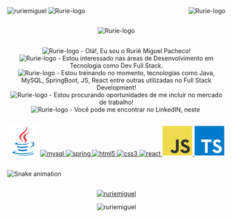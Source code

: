 <div display="flex" flex-direction="row">
<img src="https://komarev.com/ghpvc/?username=ruriemiguel&label=Profile%20views&color=0e75b6&style=flat" alt="ruriemiguel" />
<img alt="Rurie-logo" src="https://i.imgur.com/FGh9Pur.gif" />

<img align="right" alt="Rurie-logo" src="https://i.imgur.com/l2TSm2V.gif" />
</div>

##

<div align="center">
<img alt="Rurie-logo" src="https://i.imgur.com/emamkyV.png" />
</div>

##

<div style="display: inline_block" align="center">
<img alt="Rurie-logo" src="https://i.imgur.com/pDeEUJX.gif" /> - Olá!, Eu sou o Ruriê Miguel Pacheco! <br>
<img alt="Rurie-logo" src="https://i.imgur.com/drATD6T.gif" /> - Estou interessado nas áreas de Desenvolvimento em Tecnologia como Dev Full Stack. <br>
<img alt="Rurie-logo" src="https://i.imgur.com/pgEs9Zx.gif" /> - Estou treinando no momento, tecnologias como Java, MySQL, SpringBoot, JS, React entre outras utilizadas no Full Stack Development! <br>
<img alt="Rurie-logo" src="https://i.imgur.com/MCCwmO1.gif" /> - Estou procurando oportunidades de me incluir no mercado de trabalho! <br>
<img alt="Rurie-logo" src="https://i.imgur.com/pDeEUJX.gif" /> - Você pode me encontrar no LinkedIN, neste
<a href="https://www.linkedin.com/in/ruriemiguel/"><img align="center" alt="" src="https://i.imgur.com/Plm847R.gif"></a>
</div>

##

<p align="center">
<img src="https://raw.githubusercontent.com/devicons/devicon/master/icons/java/java-original.svg" alt="java"
              width="70" height="70" /> </a> <a href="https://developer.mozilla.org/en-US/docs/Web/JavaScript"
            target="_blank" rel="noreferrer">
  <img src="https://cdn.jsdelivr.net/gh/devicons/devicon/icons/mysql/mysql-original.svg"
              alt="mysql" width="70" height="70" /> </a> <a href="https://reactjs.org/" target="_blank" rel="noreferrer">
      <img src="https://www.vectorlogo.zone/logos/springio/springio-icon.svg" alt="spring" width="70" height="70" /> </a>
          <a href="https://www.typescriptlang.org/" target="_blank" rel="noreferrer">
    <img src="https://cdn.jsdelivr.net/gh/devicons/devicon/icons/html5/html5-original.svg"
              alt="html5" width="70" height="70" /> </a> <a href="https://www.java.com" target="_blank" rel="noreferrer">
      <img src="https://cdn.jsdelivr.net/gh/devicons/devicon/icons/css3/css3-original.svg"
              alt="css3" width="70" height="70" /> </a> <a href="https://www.w3.org/html/" target="_blank" rel="noreferrer">
      <img src="https://cdn.jsdelivr.net/gh/devicons/devicon/icons/react/react-original.svg"
              alt="react" width="70" height="70" /> </a> <a href="https://spring.io/" target="_blank" rel="noreferrer">
    <img src="https://raw.githubusercontent.com/devicons/devicon/master/icons/javascript/javascript-original.svg"
              alt="javascript" width="70" height="70" /> </a> <a href="https://www.mysql.com/" target="_blank"
            rel="noreferrer">
    <img src="https://raw.githubusercontent.com/devicons/devicon/master/icons/typescript/typescript-original.svg"
              alt="typescript" width="70" height="70" /> </a>
</p>

##

![Snake animation](https://github.com/ruriemiguel/ruriemiguel/blob/output/github-contribution-grid-snake.svg)

##

<p align="center"> <a href="https://github.com/ryo-ma/github-profile-trophy"><img src="https://github-profile-trophy.vercel.app/?username=ruriemiguel&theme=onedark&no-bg=true&border_radius=50" alt="ruriemiguel" /></a> </p>

<p align="center"><img src="https://github-readme-streak-stats.herokuapp.com?user=ruriemiguel&theme=dark&border_radius=50&background=0D1016&date_format=j%20M%5B%20Y%5D" alt="ruriemiguel" /></p>
